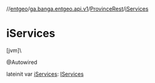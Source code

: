 //[entgeo](../../../index.md)/[ga.banga.entgeo.api.v1](../index.md)/[ProvinceRest](index.md)/[iServices](i-services.md)

# iServices

[jvm]\

@Autowired

lateinit var [iServices](i-services.md): [IServices](../../ga.banga.entgeo.services/-i-services/index.md)
